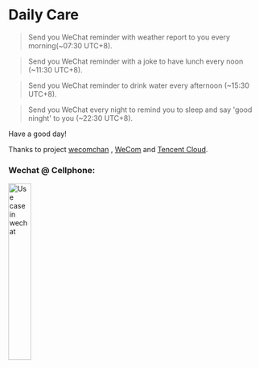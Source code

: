 # Daily Care

> Send you WeChat reminder with weather report to you every morning(~07:30 UTC+8).

> Send you WeChat reminder with a joke to have lunch every noon (~11:30 UTC+8).

> Send you WeChat reminder to drink water every afternoon (~15:30 UTC+8).

> Send you WeChat every night to remind you to sleep and say 'good ninght' to you (~22:30 UTC+8).

Have a good day!

Thanks to project [wecomchan](https://github.com/easychen/wecomchan) , [WeCom](https://work.weixin.qq.com/) and [Tencent Cloud](https://cloud.tencent.com/).

### Wechat @ Cellphone:

<img src="https://user-images.githubusercontent.com/16299874/126859258-787be121-bbe7-477e-b10e-67cce368904a.PNG" width = "30%" height = "30%" alt= "Use case in wechat" />


